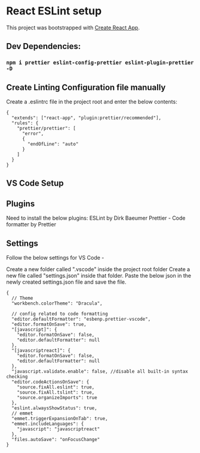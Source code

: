 # React ESLint setup

This project was bootstrapped with [Create React App](https://github.com/facebook/create-react-app).

## Dev Dependencies:

### `npm i prettier eslint-config-prettier eslint-plugin-prettier -D`

## Create Linting Configuration file manually

Create a .eslintrc file in the project root and enter the below contents:
```
{
  "extends": ["react-app", "plugin:prettier/recommended"],
  "rules": {
    "prettier/prettier": [
      "error",
      {
        "endOfLine": "auto"
      }
    ]
  }
}

```

## VS Code Setup

## Plugins

Need to install the below plugins:
ESLint by Dirk Baeumer
Prettier - Code formatter by Prettier

## Settings

Follow the below settings for VS Code -

Create a new folder called ".vscode" inside the project root folder
Create a new file called "settings.json" inside that folder.
Paste the below json in the newly created settings.json file and save the file.

```
{
  // Theme
  "workbench.colorTheme": "Dracula",

  // config related to code formatting
  "editor.defaultFormatter": "esbenp.prettier-vscode",
  "editor.formatOnSave": true,
  "[javascript]": {
    "editor.formatOnSave": false,
    "editor.defaultFormatter": null
  },
  "[javascriptreact]": {
    "editor.formatOnSave": false,
    "editor.defaultFormatter": null
  },
  "javascript.validate.enable": false, //disable all built-in syntax checking
  "editor.codeActionsOnSave": {
    "source.fixAll.eslint": true,
    "source.fixAll.tslint": true,
    "source.organizeImports": true
  },
  "eslint.alwaysShowStatus": true,
  // emmet
  "emmet.triggerExpansionOnTab": true,
  "emmet.includeLanguages": {
    "javascript": "javascriptreact"
  },
  "files.autoSave": "onFocusChange"
}

```
